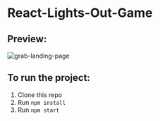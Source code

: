 # React-Lights-Out-Game


## Preview: 

![grab-landing-page]()

## To run the project:

1. Clone this repo
2. Run `npm install`
3. Run `npm start`
